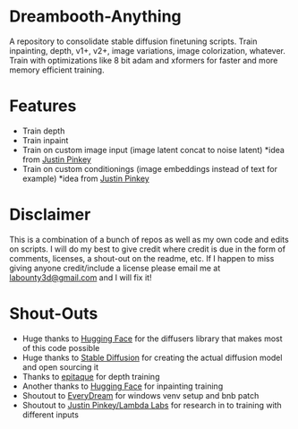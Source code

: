 # Dreambooth-Anything
A repository to consolidate stable diffusion finetuning scripts. Train inpainting, depth, v1+, v2+, image variations, image colorization, whatever. Train with optimizations like 8 bit adam and xformers for faster and more memory efficient training. 

# Features
 - Train depth
 - Train inpaint
 - Train on custom image input (image latent concat to noise latent) *idea from [Justin Pinkey](https://www.youtube.com/watch?v=mpMGwQa7J1w)
 - Train on custom conditionings (image embeddings instead of text for example) *idea from [Justin Pinkey](https://www.youtube.com/watch?v=mpMGwQa7J1w)

# Disclaimer
This is a combination of a bunch of repos as well as my own code and edits on scripts. I will do my best to give credit where credit is due in the form of comments, licenses, a shout-out on the readme, etc. If I happen to miss giving anyone credit/include a license please email me at labounty3d@gmail.com and I will fix it!

# Shout-Outs
 - Huge thanks to [Hugging Face](https://huggingface.co/) for the diffusers library that makes most of this code possible
 - Huge thanks to [Stable Diffusion](https://stability.ai/) for creating the actual diffusion model and open sourcing it
 - Thanks to [epitaque](https://github.com/epitaque/dreambooth_depth2img) for depth training
 - Another thanks to [Hugging Face](https://github.com/huggingface/diffusers/tree/main/examples/research_projects/dreambooth_inpaint) for inpainting training
 - Shoutout to [EveryDream](https://github.com/victorchall/EveryDream2trainer) for windows venv setup and bnb patch
 - Shoutout to [Justin Pinkey/Lambda Labs](https://github.com/LambdaLabsML/lambda-diffusers) for research in to training with different inputs
